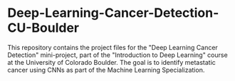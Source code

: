 # Deep-Learning-Cancer-Detection-CU-Boulder
This repository contains the project files for the "Deep Learning Cancer Detection" mini-project, part of the "Introduction to Deep Learning" course at the University of Colorado Boulder. The goal is to identify metastatic cancer using CNNs as part of the Machine Learning Specialization.

